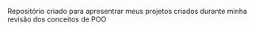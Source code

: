 Repositório criado para apresentrar meus projetos criados durante minha revisão dos conceitos de POO
